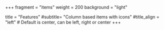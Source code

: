 +++
fragment = "items"
weight = 200
background = "light"

title = "Features"
#subtitle= "Column based items with icons"
#title_align = "left" # Default is center, can be left, right or center
+++